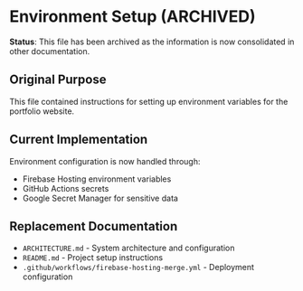 # Environment Setup (ARCHIVED)

**Status**: This file has been archived as the information is now consolidated in other documentation.

## Original Purpose
This file contained instructions for setting up environment variables for the portfolio website.

## Current Implementation
Environment configuration is now handled through:
- Firebase Hosting environment variables
- GitHub Actions secrets
- Google Secret Manager for sensitive data

## Replacement Documentation
- `ARCHITECTURE.md` - System architecture and configuration
- `README.md` - Project setup instructions
- `.github/workflows/firebase-hosting-merge.yml` - Deployment configuration